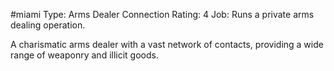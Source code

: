#miami 
Type: Arms Dealer
Connection Rating: 4
Job: Runs a private arms dealing operation.

A charismatic arms dealer with a vast network of contacts, providing a wide range of weaponry and illicit goods.